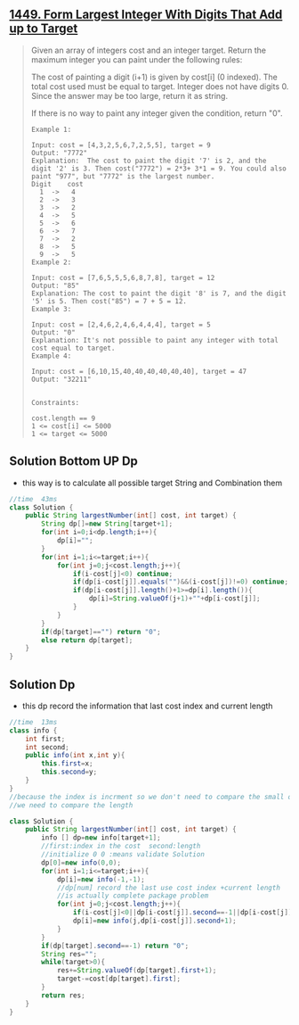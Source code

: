 ## [1449. Form Largest Integer With Digits That Add up to Target](https://leetcode-cn.com/problems/form-largest-integer-with-digits-that-add-up-to-target/)

> Given an array of integers cost and an integer target. Return the maximum integer you can paint under the following rules:
>
> The cost of painting a digit (i+1) is given by cost[i] (0 indexed).
> The total cost used must be equal to target.
> Integer does not have digits 0.
> Since the answer may be too large, return it as string.
>
> If there is no way to paint any integer given the condition, return "0".
>
>  
>
> ```
> Example 1:
> 
> Input: cost = [4,3,2,5,6,7,2,5,5], target = 9
> Output: "7772"
> Explanation:  The cost to paint the digit '7' is 2, and the digit '2' is 3. Then cost("7772") = 2*3+ 3*1 = 9. You could also paint "977", but "7772" is the largest number.
> Digit    cost
>   1  ->   4
>   2  ->   3
>   3  ->   2
>   4  ->   5
>   5  ->   6
>   6  ->   7
>   7  ->   2
>   8  ->   5
>   9  ->   5
> Example 2:
> 
> Input: cost = [7,6,5,5,5,6,8,7,8], target = 12
> Output: "85"
> Explanation: The cost to paint the digit '8' is 7, and the digit '5' is 5. Then cost("85") = 7 + 5 = 12.
> Example 3:
> 
> Input: cost = [2,4,6,2,4,6,4,4,4], target = 5
> Output: "0"
> Explanation: It's not possible to paint any integer with total cost equal to target.
> Example 4:
> 
> Input: cost = [6,10,15,40,40,40,40,40,40], target = 47
> Output: "32211"
> 
> 
> Constraints:
> 
> cost.length == 9
> 1 <= cost[i] <= 5000
> 1 <= target <= 5000
> ```

## Solution  Bottom UP Dp

* this way is to calculate all possible target String and Combination them

```java
//time  43ms
class Solution {
    public String largestNumber(int[] cost, int target) {
        String dp[]=new String[target+1];
        for(int i=0;i<dp.length;i++){
            dp[i]="";
        }
        for(int i=1;i<=target;i++){
            for(int j=0;j<cost.length;j++){
                if(i-cost[j]<0) continue;
                if(dp[i-cost[j]].equals("")&&(i-cost[j])!=0) continue;
                if(dp[i-cost[j]].length()+1>=dp[i].length()){
                    dp[i]=String.valueOf(j+1)+""+dp[i-cost[j]];
                }
            }
        }
        if(dp[target]=="") return "0";
        else return dp[target];
    }
}
```

## Solution Dp

* this dp record the information that last cost index and current length

```java
//time  13ms
class info {
    int first;
    int second;
    public info(int x,int y){
        this.first=x;
        this.second=y;
    }
}
//because the index is incrment so we don't need to compare the small or big between Stirng 
//we need to compare the length

class Solution {
    public String largestNumber(int[] cost, int target) {
        info [] dp=new info[target+1];
        //first:index in the cost  second:length
        //initialize 0 0 :means validate Solution 
        dp[0]=new info(0,0);
        for(int i=1;i<=target;i++){
            dp[i]=new info(-1,-1);
            //dp[num] record the last use cost index +current length 
            //is actually complete package problem
            for(int j=0;j<cost.length;j++){
                if(i-cost[j]<0||dp[i-cost[j]].second==-1||dp[i-cost[j]].second+1<dp[i].second) continue;
                dp[i]=new info(j,dp[i-cost[j]].second+1);  
            }
        }
        if(dp[target].second==-1) return "0";
        String res="";
        while(target>0){
            res+=String.valueOf(dp[target].first+1);
            target-=cost[dp[target].first];
        }
        return res;
    }
}
```

